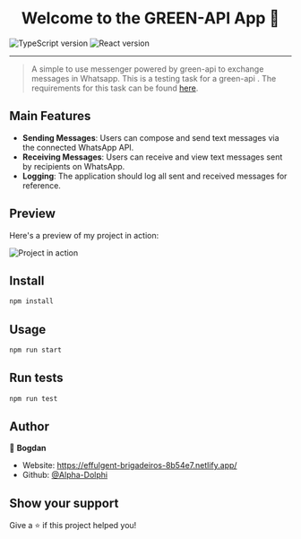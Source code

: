 <h1 align="center">Welcome to the GREEN-API App 👋 </h1>

![TypeScript version](https://img.shields.io/badge/TypeScript-v5.0.2-green)
![React version](https://img.shields.io/badge/React-v18.2.0-orange)

---

> A simple to use messenger powered by green-api to exchange messages in Whatsapp. This is a testing task for a green-api . The requirements for this task can be found [here](https://drive.google.com/file/d/1ZLMtJ44iuPheqpa9uDkXzFFGeWdq7ceX/view).

## Main Features

- **Sending Messages**: Users can compose and send text messages via the connected WhatsApp API.
- **Receiving Messages**: Users can receive and view text messages sent by recipients on WhatsApp.
- **Logging**: The application should log all sent and received messages for reference.

## Preview

Here's a preview of my project in action:

![Project in action]()


## Install

```sh
npm install
```

## Usage

```sh
npm run start
```

## Run tests

```sh
npm run test
```

## Author

👤 **Bogdan**

* Website: https://effulgent-brigadeiros-8b54e7.netlify.app/
* Github: [@Alpha-Dolphi](https://github.com/Alpha-Dolphi)

## Show your support

Give a ⭐️ if this project helped you!

